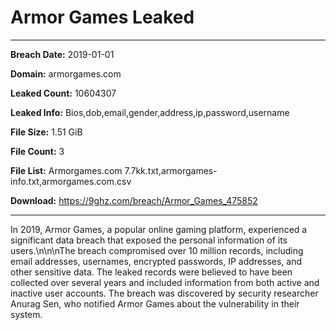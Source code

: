 # Armor Games Leaked

------------
**Breach Date:** 2019-01-01

**Domain:** armorgames.com

**Leaked Count:** 10604307

**Leaked Info:** Bios,dob,email,gender,address,ip,password,username

**File Size:** 1.51 GiB

**File Count:** 3

**File List:** Armorgames.com 7.7kk.txt,armorgames-info.txt,armorgames.com.csv

**Download:** https://9ghz.com/breach/Armor_Games_475852

------------
In 2019, Armor Games, a popular online gaming platform, experienced a significant data breach that exposed the personal information of its users.\n\n\nThe breach compromised over 10 million records, including email addresses, usernames, encrypted passwords, IP addresses, and other sensitive data. The leaked records were believed to have been collected over several years and included information from both active and inactive user accounts. The breach was discovered by security researcher Anurag Sen, who notified Armor Games about the vulnerability in their system.
